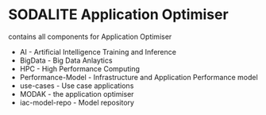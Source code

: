 # SODALITE Application Optimiser 
contains all components for Application Optimiser
* AI - Artificial Intelligence Training and Inference 
* BigData - Big Data Anlaytics
* HPC - High Performance Computing
* Performance-Model - Infrastructure and Application Performance model
* use-cases - Use case applications
* MODAK - the application optimiser
* iac-model-repo - Model repository


